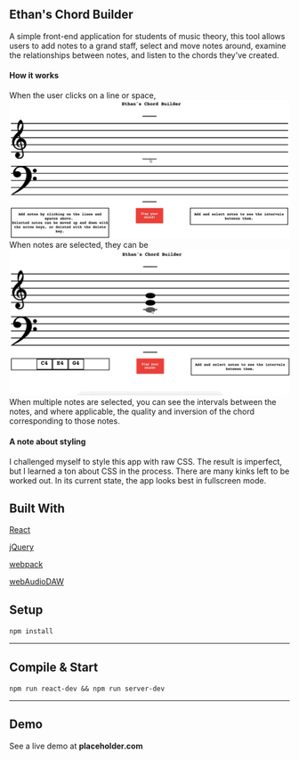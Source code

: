 Ethan's Chord Builder
---
A simple front-end application for students of music theory, this tool allows users to add notes to a grand staff, select and move notes around, examine the relationships between notes, and listen to the chords they've created.

#### How it works
When the user clicks on a line or space, ![a note is appended to that div](./addNotes.gif)
When notes are selected, they can be ![moved around using the arrow keys](./selectMove.gif)
When multiple notes are selected, you can see the intervals between the notes, and where applicable, the quality and inversion of the chord corresponding to those notes.

#### A note about styling
I challenged myself to style this app with raw CSS. The result is imperfect, but I learned a ton about CSS in the process. There are many kinks left to be worked out.  In its current state, the app looks best in fullscreen mode.

Built With
---
[React](https://github.com/facebook/react)

[jQuery](https://github.com/jquery/jquery)

[webpack](https://github.com/webpack/webpack)

[webAudioDAW](https://github.com/rserota/wad)

Setup
---
```
npm install
```
---
Compile & Start
---
```
npm run react-dev && npm run server-dev
```
---
Demo
---
See a live demo at __placeholder.com__